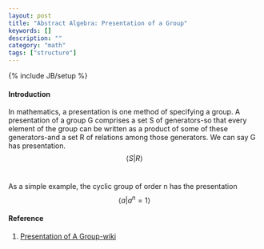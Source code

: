 ```yaml
---
layout: post
title: "Abstract Algebra: Presentation of a Group"
keywords: []
description: ""
category: "math"
tags: ["structure"]
---
```

{% include JB/setup %}

#### Introduction
In mathematics, a presentation is one method of specifying a group. A
presentation of a group G comprises a set S of generators-so that every element
of the group can be written as a product of some of these generators-and a set R
of relations among those generators. We can say G has presentation. <br />
$$
\langle S | R\rangle
$$ <br />

As a simple example, the cyclic group of order n has the presentation <br />
$$
\langle a | a^n=1 \rangle
$$


#### Reference
1. [Presentation of A Group-wiki](https://en.wikipedia.org/wiki/Presentation_of_a_group)
